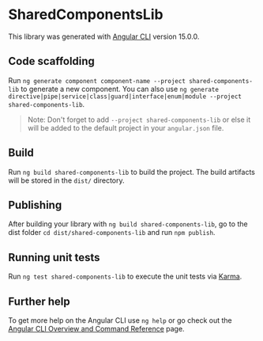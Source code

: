 # SharedComponentsLib

This library was generated with [Angular CLI](https://github.com/angular/angular-cli) version 15.0.0.

## Code scaffolding

Run `ng generate component component-name --project shared-components-lib` to generate a new component. You can also use `ng generate directive|pipe|service|class|guard|interface|enum|module --project shared-components-lib`.
> Note: Don't forget to add `--project shared-components-lib` or else it will be added to the default project in your `angular.json` file. 

## Build

Run `ng build shared-components-lib` to build the project. The build artifacts will be stored in the `dist/` directory.

## Publishing

After building your library with `ng build shared-components-lib`, go to the dist folder `cd dist/shared-components-lib` and run `npm publish`.

## Running unit tests

Run `ng test shared-components-lib` to execute the unit tests via [Karma](https://karma-runner.github.io).

## Further help

To get more help on the Angular CLI use `ng help` or go check out the [Angular CLI Overview and Command Reference](https://angular.io/cli) page.
